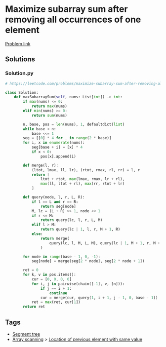 # Maximize subarray sum after removing all occurrences of one element

[Problem link](https://leetcode.com/problems/maximize-subarray-sum-after-removing-all-occurrences-of-one-element/)

## Solutions


### Solution.py
```py
# https://leetcode.com/problems/maximize-subarray-sum-after-removing-all-occurrences-of-one-element/

class Solution:
    def maxSubarraySum(self, nums: List[int]) -> int:
        if max(nums) <= 0:
            return max(nums)
        elif min(nums) >= 0:
            return sum(nums)

        n, base, pos = len(nums), 1, defaultdict(list)
        while base < n:
            base <<= 1
        seg = [[0] * 4 for _ in range(2 * base)]
        for i, x in enumerate(nums):
            seg[base + i] = [x] * 4
            if x < 0:
                pos[x].append(i)

        def merge(l, r):
            (ltot, lmax, ll, lr), (rtot, rmax, rl, rr) = l, r
            return [
                ltot + rtot, max(lmax, rmax, lr + rl),
                max(ll, ltot + rl), max(rr, rtot + lr)
            ]

        def query(node, l, r, L, R):
            if l == L and r == R:
                return seg[node]
            M, lc = (L + R) >> 1, node << 1
            if r <= M:
                return query(lc, l, r, L, M)
            elif l > M:
                return query(lc | 1, l, r, M + 1, R)
            else:
                return merge(
                    query(lc, l, M, L, M), query(lc | 1, M + 1, r, M + 1, R)
                )

        for node in range(base - 1, 0, -1):
            seg[node] = merge(seg[2 * node], seg[2 * node + 1])

        ret = 0
        for k, v in pos.items():
            cur = [0, 0, 0, 0]
            for i, j in pairwise(chain([-1], v, [n])):
                if j == i + 1:
                    continue
                cur = merge(cur, query(1, i + 1, j - 1, 0, base - 1))
            ret = max(ret, cur[1])
        return ret
```
## Tags

* [Segment tree](/Collections/segment-tree.md#segment-tree)
* [Array scanning](/Collections/array-scanning.md#array-scanning) > [Location of previous element with same value](/Collections/array-scanning.md#location-of-previous-element-with-same-value)
